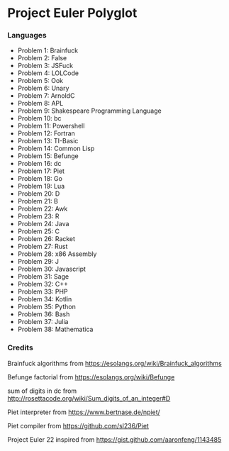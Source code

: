 # Project Euler Polyglot
### Languages
- Problem 1: Brainfuck
- Problem 2: False
- Problem 3: JSFuck
- Problem 4: LOLCode
- Problem 5: Ook
- Problem 6: Unary
- Problem 7: ArnoldC
- Problem 8: APL
- Problem 9: Shakespeare Programming Language
- Problem 10: bc
- Problem 11: Powershell
- Problem 12: Fortran
- Problem 13: TI-Basic
- Problem 14: Common Lisp
- Problem 15: Befunge
- Problem 16: dc
- Problem 17: Piet
- Problem 18: Go
- Problem 19: Lua
- Problem 20: D
- Problem 21: B
- Problem 22: Awk
- Problem 23: R
- Problem 24: Java
- Problem 25: C
- Problem 26: Racket
- Problem 27: Rust
- Problem 28: x86 Assembly
- Problem 29: J
- Problem 30: Javascript
- Problem 31: Sage
- Problem 32: C++
- Problem 33: PHP
- Problem 34: Kotlin
- Problem 35: Python
- Problem 36: Bash
- Problem 37: Julia
- Problem 38: Mathematica 
### Credits
Brainfuck algorithms from https://esolangs.org/wiki/Brainfuck_algorithms

Befunge factorial from https://esolangs.org/wiki/Befunge

sum of digits in dc from http://rosettacode.org/wiki/Sum_digits_of_an_integer#D

Piet interpreter from https://www.bertnase.de/npiet/

Piet compiler from https://github.com/sl236/Piet

Project Euler 22 inspired from https://gist.github.com/aaronfeng/1143485

